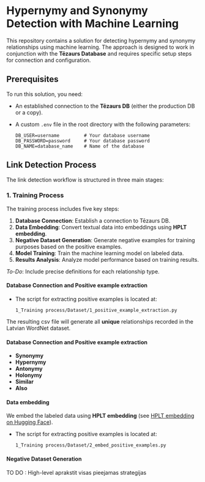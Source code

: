 # Hypernymy and Synonymy Detection with Machine Learning

This repository contains a solution for detecting hypernymy and synonymy relationships using machine learning. The approach is designed to work in conjunction with the **Tēzaurs Database** and requires specific setup steps for connection and configuration.

## Prerequisites

To run this solution, you need:
- An established connection to the **Tēzaurs DB** (either the production DB or a copy).
- A custom `.env` file in the root directory with the following parameters:

  ```plaintext
  DB_USER=username         # Your database username
  DB_PASSWORD=password     # Your database password
  DB_NAME=database_name    # Name of the database

## Link Detection Process

The link detection workflow is structured in three main stages:

### 1. Training Process

The training process includes five key steps:

1. **Database Connection**: Establish a connection to Tēzaurs DB.
2. **Data Embedding**: Convert textual data into embeddings using **HPLT embedding**.
3. **Negative Dataset Generation**: Generate negative examples for training purposes based on the positive examples.
4. **Model Training**: Train the machine learning model on labeled data.
5. **Results Analysis**: Analyze model performance based on training results.



*To-Do*: Include precise definitions for each relationship type.

#### Database Connection and Positive example extraction 

- The script for extracting positive examples is located at:

  ```plaintext
  1_Training process/Dataset/1_positive_example_extraction.py
  
The resulting csv file will generate all **unique** relationships recorded in the Latvian WordNet dataset. 

#### Database Connection and Positive example extraction 

- **Synonymy**
- **Hypernymy**
- **Antonymy**
- **Holonymy**
- **Similar**
- **Also**

#### Data embedding 

We embed the labeled data using **HPLT embedding** (see [HPLT embedding on Hugging Face](https://huggingface.co/HPLT/hplt_bert_base_lv)).

- The script for extracting positive examples is located at:
  ```plaintext
  1_Training process/Dataset/2_embed_positive_examples.py

#### Negative Dataset Generation
TO DO : High-level aprakstit visas pieejamas strategijas



